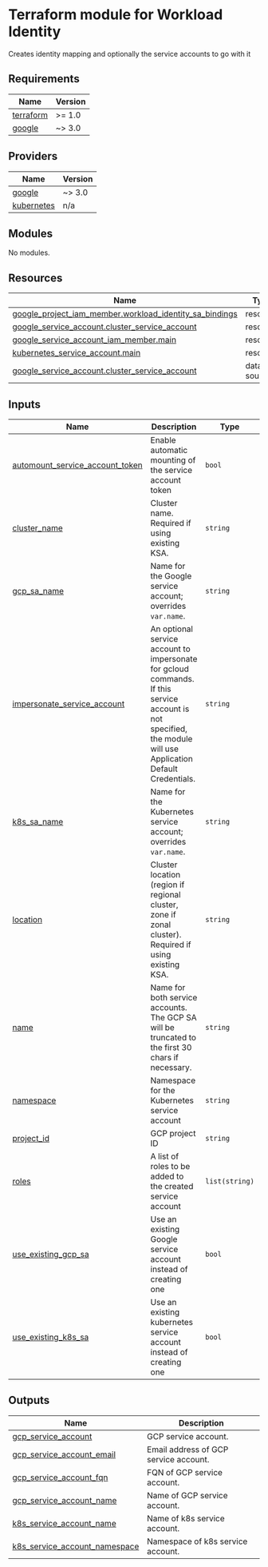 <!-- BEGIN_TF_DOCS -->
# Terraform module for Workload Identity
Creates identity mapping and optionally the service
accounts to go with it

## Requirements

| Name | Version |
|------|---------|
| <a name="requirement_terraform"></a> [terraform](#requirement\_terraform) | >= 1.0 |
| <a name="requirement_google"></a> [google](#requirement\_google) | ~> 3.0 |

## Providers

| Name | Version |
|------|---------|
| <a name="provider_google"></a> [google](#provider\_google) | ~> 3.0 |
| <a name="provider_kubernetes"></a> [kubernetes](#provider\_kubernetes) | n/a |

## Modules

No modules.

## Resources

| Name | Type |
|------|------|
| [google_project_iam_member.workload_identity_sa_bindings](https://registry.terraform.io/providers/hashicorp/google/latest/docs/resources/project_iam_member) | resource |
| [google_service_account.cluster_service_account](https://registry.terraform.io/providers/hashicorp/google/latest/docs/resources/service_account) | resource |
| [google_service_account_iam_member.main](https://registry.terraform.io/providers/hashicorp/google/latest/docs/resources/service_account_iam_member) | resource |
| [kubernetes_service_account.main](https://registry.terraform.io/providers/hashicorp/kubernetes/latest/docs/resources/service_account) | resource |
| [google_service_account.cluster_service_account](https://registry.terraform.io/providers/hashicorp/google/latest/docs/data-sources/service_account) | data source |

## Inputs

| Name | Description | Type | Default | Required |
|------|-------------|------|---------|:--------:|
| <a name="input_automount_service_account_token"></a> [automount\_service\_account\_token](#input\_automount\_service\_account\_token) | Enable automatic mounting of the service account token | `bool` | `false` | no |
| <a name="input_cluster_name"></a> [cluster\_name](#input\_cluster\_name) | Cluster name. Required if using existing KSA. | `string` | `""` | no |
| <a name="input_gcp_sa_name"></a> [gcp\_sa\_name](#input\_gcp\_sa\_name) | Name for the Google service account; overrides `var.name`. | `string` | `null` | no |
| <a name="input_impersonate_service_account"></a> [impersonate\_service\_account](#input\_impersonate\_service\_account) | An optional service account to impersonate for gcloud commands. If this service account is not specified, the module will use Application Default Credentials. | `string` | `""` | no |
| <a name="input_k8s_sa_name"></a> [k8s\_sa\_name](#input\_k8s\_sa\_name) | Name for the Kubernetes service account; overrides `var.name`. | `string` | `null` | no |
| <a name="input_location"></a> [location](#input\_location) | Cluster location (region if regional cluster, zone if zonal cluster). Required if using existing KSA. | `string` | `""` | no |
| <a name="input_name"></a> [name](#input\_name) | Name for both service accounts. The GCP SA will be truncated to the first 30 chars if necessary. | `string` | n/a | yes |
| <a name="input_namespace"></a> [namespace](#input\_namespace) | Namespace for the Kubernetes service account | `string` | `"default"` | no |
| <a name="input_project_id"></a> [project\_id](#input\_project\_id) | GCP project ID | `string` | n/a | yes |
| <a name="input_roles"></a> [roles](#input\_roles) | A list of roles to be added to the created service account | `list(string)` | `[]` | no |
| <a name="input_use_existing_gcp_sa"></a> [use\_existing\_gcp\_sa](#input\_use\_existing\_gcp\_sa) | Use an existing Google service account instead of creating one | `bool` | `false` | no |
| <a name="input_use_existing_k8s_sa"></a> [use\_existing\_k8s\_sa](#input\_use\_existing\_k8s\_sa) | Use an existing kubernetes service account instead of creating one | `bool` | `false` | no |

## Outputs

| Name | Description |
|------|-------------|
| <a name="output_gcp_service_account"></a> [gcp\_service\_account](#output\_gcp\_service\_account) | GCP service account. |
| <a name="output_gcp_service_account_email"></a> [gcp\_service\_account\_email](#output\_gcp\_service\_account\_email) | Email address of GCP service account. |
| <a name="output_gcp_service_account_fqn"></a> [gcp\_service\_account\_fqn](#output\_gcp\_service\_account\_fqn) | FQN of GCP service account. |
| <a name="output_gcp_service_account_name"></a> [gcp\_service\_account\_name](#output\_gcp\_service\_account\_name) | Name of GCP service account. |
| <a name="output_k8s_service_account_name"></a> [k8s\_service\_account\_name](#output\_k8s\_service\_account\_name) | Name of k8s service account. |
| <a name="output_k8s_service_account_namespace"></a> [k8s\_service\_account\_namespace](#output\_k8s\_service\_account\_namespace) | Namespace of k8s service account. |
<!-- END_TF_DOCS -->